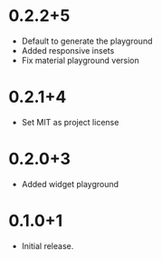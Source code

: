 # 0.2.2+5

- Default to generate the playground
- Added responsive insets
- Fix material playground version 

# 0.2.1+4

- Set MIT as project license

# 0.2.0+3

- Added widget playground

# 0.1.0+1

- Initial release.
